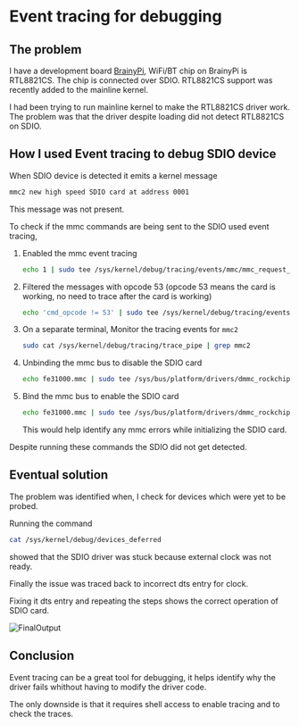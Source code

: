 # Event tracing for debugging 

## The problem 

I have a development board [BrainyPi](https://brainypi.com/), WiFi/BT chip on BrainyPi
is RTL8821CS. The chip is connected over SDIO. RTL8821CS support was recently added 
to the mainline kernel. 

I had been trying to run mainline kernel to make the RTL8821CS driver work. The 
problem was that the driver despite loading did not detect RTL8821CS on SDIO. 

## How I used Event tracing to debug SDIO device

When SDIO device is detected it emits a kernel message 
```sh
mmc2 new high speed SDIO card at address 0001
```

This message was not present. 

To check if the mmc commands are being sent to the SDIO used event tracing, 

1.  Enabled the mmc event tracing
    ```sh
    echo 1 | sudo tee /sys/kernel/debug/tracing/events/mmc/mmc_request_done/enable
    ``` 
1.  Filtered the messages with opcode 53 (opcode 53 means the card is working, no need to trace after the card is working) 
    ```sh
    echo 'cmd_opcode != 53' | sudo tee /sys/kernel/debug/tracing/events/mmc/mmc_request_done/filter
    ``` 
1.  On a separate terminal, Monitor the tracing events for `mmc2`
    ```sh
    sudo cat /sys/kernel/debug/tracing/trace_pipe | grep mmc2
    ```
1.  Unbinding the mmc bus to disable the SDIO card
    ```sh
    echo fe31000.mmc | sudo tee /sys/bus/platform/drivers/dmmc_rockchip/unbind
    ```
1.  Bind the mmc bus to enable the SDIO card
    ```sh
    echo fe31000.mmc | sudo tee /sys/bus/platform/drivers/dmmc_rockchip/bind
    ```

    This would help identify any mmc errors while initializing the SDIO card. 

Despite running these commands the SDIO did not get detected. 

## Eventual solution 

The problem was identified when, I check for devices which were yet to be probed. 

Running the command 
```sh
cat /sys/kernel/debug/devices_deferred 
```
showed that the SDIO driver was stuck because external clock was not ready. 

Finally the issue was traced back to incorrect dts entry for clock. 

Fixing it dts entry and repeating the steps shows the correct operation of SDIO card. 

![FinalOutput](../assets/kernel-debug-img/kernel-event-tracing2.png)

## Conclusion 

Event tracing can be a great tool for debugging, it helps identify why the driver fails 
whithout having to modify the driver code. 

The only downside is that it requires shell access to enable tracing and to check 
the traces. 